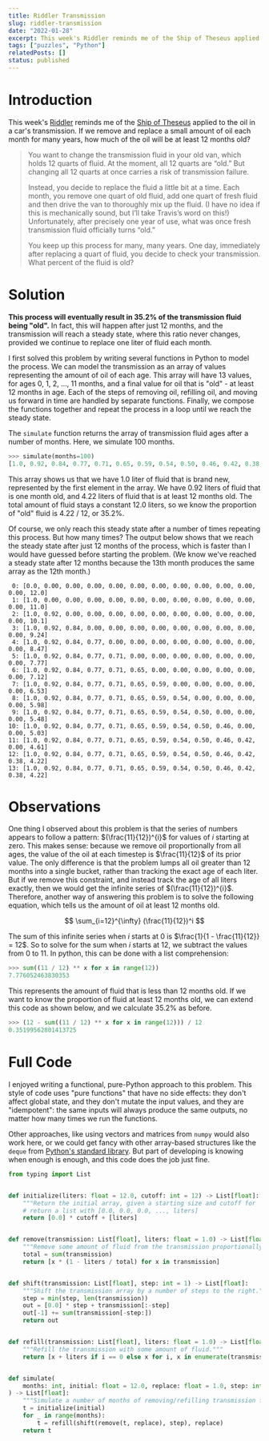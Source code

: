 ```yaml
---
title: Riddler Transmission
slug: riddler-transmission
date: "2022-01-28"
excerpt: This week's Riddler reminds me of the Ship of Theseus applied to the oil in a car's transmission. If we remove and replace a small amount of oil each month for many years, how much of the oil will be at least 12 months old?
tags: ["puzzles", "Python"]
relatedPosts: []
status: published
---
```


# Introduction

This week's <a href="https://fivethirtyeight.com/features/can-you-tune-up-the-truck/">Riddler</a> reminds me of the <a href="https://en.wikipedia.org/wiki/Ship_of_Theseus">Ship of Theseus</a> applied to the oil in a car's transmission. If we remove and replace a small amount of oil each month for many years, how much of the oil will be at least 12 months old?

<blockquote>
You want to change the transmission fluid in your old van, which holds 12 quarts of fluid. At the moment, all 12 quarts are “old.” But changing all 12 quarts at once carries a risk of transmission failure.

Instead, you decide to replace the fluid a little bit at a time. Each month, you remove one quart of old fluid, add one quart of fresh fluid and then drive the van to thoroughly mix up the fluid. (I have no idea if this is mechanically sound, but I’ll take Travis’s word on this!) Unfortunately, after precisely one year of use, what was once fresh transmission fluid officially turns “old.”

You keep up this process for many, many years. One day, immediately after replacing a quart of fluid, you decide to check your transmission. What percent of the fluid is old?

</blockquote>

# Solution

<strong>This process will eventually result in 35.2% of the transmission fluid being "old".</strong> In fact, this will happen after just 12 months, and the transmission will reach a steady state, where this ratio never changes, provided we continue to replace one liter of fluid each month.

I first solved this problem by writing several functions in Python to model the process. We can model the transmission as an array of values representing the amount of oil of each age. This array will have 13 values, for ages 0, 1, 2, ..., 11 months, and a final value for oil that is "old" - at least 12 months in age. Each of the steps of removing oil, refilling oil, and moving us forward in time are handled by separate functions. Finally, we compose the functions together and repeat the process in a loop until we reach the steady state.

The `simulate` function returns the array of transmission fluid ages after a number of months. Here, we simulate 100 months.

```python
>>> simulate(months=100)
[1.0, 0.92, 0.84, 0.77, 0.71, 0.65, 0.59, 0.54, 0.50, 0.46, 0.42, 0.38, 4.22]
```

This array shows us that we have 1.0 liter of fluid that is brand new, represented by the first element in the array. We have 0.92 liters of fluid that is one month old, and 4.22 liters of fluid that is at least 12 months old. The total amount of fluid stays a constant 12.0 liters, so we know the proportion of "old" fluid is 4.22 / 12, or 35.2%.

Of course, we only reach this steady state after a number of times repeating this process. But how many times? The output below shows that we reach the steady state after just 12 months of the process, which is faster than I would have guessed before starting the problem. (We know we've reached a steady state after 12 months because the 13th month produces the same array as the 12th month.)

```
 0: [0.0, 0.00, 0.00, 0.00, 0.00, 0.00, 0.00, 0.00, 0.00, 0.00, 0.00, 0.00, 12.0]
 1: [1.0, 0.00, 0.00, 0.00, 0.00, 0.00, 0.00, 0.00, 0.00, 0.00, 0.00, 0.00, 11.0]
 2: [1.0, 0.92, 0.00, 0.00, 0.00, 0.00, 0.00, 0.00, 0.00, 0.00, 0.00, 0.00, 10.1]
 3: [1.0, 0.92, 0.84, 0.00, 0.00, 0.00, 0.00, 0.00, 0.00, 0.00, 0.00, 0.00, 9.24]
 4: [1.0, 0.92, 0.84, 0.77, 0.00, 0.00, 0.00, 0.00, 0.00, 0.00, 0.00, 0.00, 8.47]
 5: [1.0, 0.92, 0.84, 0.77, 0.71, 0.00, 0.00, 0.00, 0.00, 0.00, 0.00, 0.00, 7.77]
 6: [1.0, 0.92, 0.84, 0.77, 0.71, 0.65, 0.00, 0.00, 0.00, 0.00, 0.00, 0.00, 7.12]
 7: [1.0, 0.92, 0.84, 0.77, 0.71, 0.65, 0.59, 0.00, 0.00, 0.00, 0.00, 0.00, 6.53]
 8: [1.0, 0.92, 0.84, 0.77, 0.71, 0.65, 0.59, 0.54, 0.00, 0.00, 0.00, 0.00, 5.98]
 9: [1.0, 0.92, 0.84, 0.77, 0.71, 0.65, 0.59, 0.54, 0.50, 0.00, 0.00, 0.00, 5.48]
10: [1.0, 0.92, 0.84, 0.77, 0.71, 0.65, 0.59, 0.54, 0.50, 0.46, 0.00, 0.00, 5.03]
11: [1.0, 0.92, 0.84, 0.77, 0.71, 0.65, 0.59, 0.54, 0.50, 0.46, 0.42, 0.00, 4.61]
12: [1.0, 0.92, 0.84, 0.77, 0.71, 0.65, 0.59, 0.54, 0.50, 0.46, 0.42, 0.38, 4.22]
13: [1.0, 0.92, 0.84, 0.77, 0.71, 0.65, 0.59, 0.54, 0.50, 0.46, 0.42, 0.38, 4.22]
```

# Observations

One thing I observed about this problem is that the series of numbers appears to follow a pattern: $(\frac{11}{12})^{i}$ for values of $i$ starting at zero. This makes sense: because we remove oil proportionally from all ages, the value of the oil at each timestep is $\frac{11}{12}$ of its prior value. The only difference is that the problem lumps all oil greater than 12 months into a single bucket, rather than tracking the exact age of each liter. But if we remove this constraint, and instead track the age of all liters exactly, then we would get the infinite series of $(\frac{11}{12})^{i}$. Therefore, another way of answering this problem is to solve the following equation, which tells us the amount of oil at least 12 months old.

$$
\sum_{i=12}^{\infty} (\frac{11}{12})^i
$$

The sum of this infinite series when $i$ starts at 0 is $\frac{1}{1 - \frac{11}{12}} = 12$. So to solve for the sum when $i$ starts at 12, we subtract the values from 0 to 11. In python, this can be done with a list comprehension:

```python
>>> sum((11 / 12) ** x for x in range(12))
7.776052463830353
```

This represents the amount of fluid that is less than 12 months old. If we want to know the proportion of fluid at least 12 months old, we can extend this code as shown below, and we calculate 35.2% as before.

```python
>>> (12 - sum((11 / 12) ** x for x in range(12))) / 12
0.35199562801413725
```

# Full Code

I enjoyed writing a functional, pure-Python approach to this problem. This style of code uses "pure functions" that have no side effects: they don't affect global state, and they don't mutate the input values, and they are "idempotent": the same inputs will always produce the same outputs, no matter how many times we run the functions.

Other approaches, like using vectors and matrices from `numpy` would also work here, or we could get fancy with other array-based structures like the `deque` from <a href="https://docs.python.org/3/library/collections.html#collections.deque">Python's standard library</a>. But part of developing is knowing when enough is enough, and this code does the job just fine.

```python
from typing import List


def initialize(liters: float = 12.0, cutoff: int = 12) -> List[float]:
    """Return the initial array, given a starting size and cutoff for 'old'."""
    # return a list with [0.0, 0.0, 0.0, ..., liters]
    return [0.0] * cutoff + [liters]


def remove(transmission: List[float], liters: float = 1.0) -> List[float]:
    """Remove some amount of fluid from the transmission proportionally."""
    total = sum(transmission)
    return [x * (1 - liters / total) for x in transmission]


def shift(transmission: List[float], step: int = 1) -> List[float]:
    """Shift the transmission array by a number of steps to the right."""
    step = min(step, len(transmission))
    out = [0.0] * step + transmission[:-step]
    out[-1] += sum(transmission[-step:])
    return out


def refill(transmission: List[float], liters: float = 1.0) -> List[float]:
    """Refill the transmission with some amount of fluid."""
    return [x + liters if i == 0 else x for i, x in enumerate(transmission)]


def simulate(
    months: int, initial: float = 12.0, replace: float = 1.0, step: int = 1
) -> List[float]:
    """Simulate a number of months of removing/refilling transmission fluid."""
    t = initialize(initial)
    for _ in range(months):
        t = refill(shift(remove(t, replace), step), replace)
    return t
```
